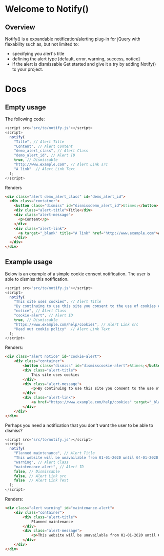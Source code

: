 # Welcome to Notify()

## Overview
Notify() is a expandable notification/alerting plug-in for jQuery with flexability such as, but not limited to:
- specifying you alert's title
- defining the alert type [default, error, warning, success, notice]
- if the alert is dismissable
Get started and give it a try by adding Notify() to your project.


# Docs
## Empty usage
The following code:
```javascript
<script src="src/to/notify.js"></script>
<script>
  notify(
    "Title", // Alert Title
    "Content", // Alert Content
    "demo_alert_class", // Alert Class
    "demo_alert_id", // Alert ID
    true, // Dismissable
    "http://www.example.com", // Alert Link src
    "A link"  // Alert Link Text
  );
</script>
```
Renders
```html
<div class="alert demo_alert_class" id="demo_alert_id">
  <div class="container">
    <button class="dismiss" id="dismissdemo_alert_id">&times;</button>
    <div class="alert-title">Title</div>
    <div class="alert-message">
      <p>Content</p>
    </div>
    <div class="alert-link">
      <a target="_blank" title="A link" href="http://www.example.com">A link</a>
    </div>
  </div>
</div>
```

## Example usage
Below is an example of a simple cookie consent notification. The user is able to dismiss this notification.
```javascript
<script src="src/to/notify.js"></script>
<script>
  notify(
    "This site uses cookies", // Alert Title
    "By continuing to use this site you consent to the use of cookies on your device as described in our cookie policy unless you have disabled them.", // Alert Content
    "notice", // Alert Class
    "cookie-alert", // Alert ID
    true, // Dismissable
    "https://www.example.com/help/cookies", // Alert Link src
    "Read out cookie policy"  // Alert Link Text
  );
</script>
```
Renders:
```html
<div class="alert notice" id="cookie-alert">
	<div class="container">
		<button class="dismiss" id="dismisscookie-alert">&times;</button>
		<div class="alert-title">
			This site uses cookies
		</div>
		<div class="alert-message">
			<p>By continuing to use this site you consent to the use of cookies on your device as described in our cookie policy unless you have disabled them.</p>
		</div>
		<div class="alert-link">
			<a href="https://www.example.com/help/cookies" target="_blank" title="Read out cookie policy">Read out cookie policy</a>
		</div>
	</div>
</div>
```
Perhaps you need a notification that you don't want the user to be able to dismiss?
```javascript
<script src="src/to/notify.js"></script>
<script>
  notify(
    "Planned maintenance", // Alert Title
    "This website will be unavailable from 01-01-2020 until 04-01-2020 - sorry for any trouble this may cause.", // Alert Content
    "warning", // Alert Class
    "maintenance-alert", // Alert ID
    false, // Dismissable
    false, // Alert Link src
    false  // Alert Link Text
  );
</script>
```

Renders:
```html
<div class="alert warning" id="maintenance-alert">
	<div class="container">
		<div class="alert-title">
			Planned maintenance
		</div>
		<div class="alert-message">
			<p>This website will be unavailable from 01-01-2020 until 04-01-2020 - sorry for any trouble this may cause.</p>
		</div>
	</div>
</div>
```
